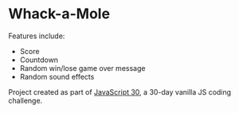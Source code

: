 # Whack-a-Mole

Features include:

- Score
- Countdown
- Random win/lose game over message
- Random sound effects

Project created as part of [JavaScript 30](https://javascript30.com/), a 30-day vanilla JS coding challenge.
